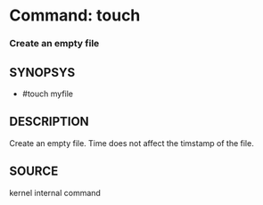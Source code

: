 # Command: touch

### Create an empty file

## SYNOPSYS
+ #touch myfile

## DESCRIPTION
Create an empty file. Time does not affect the timstamp of the file.

## SOURCE
kernel internal command
